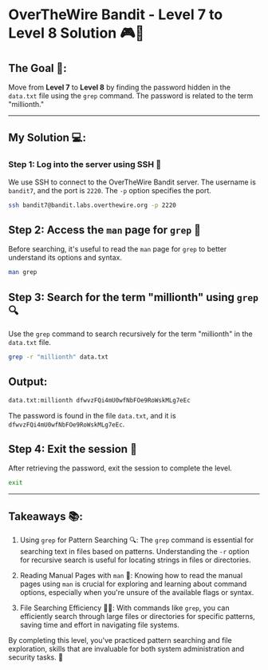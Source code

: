 # OverTheWire Bandit - Level 7 to Level 8 Solution 🎮🔐

## The Goal 🎯:
Move from **Level 7** to **Level 8** by finding the password hidden in the `data.txt` file using the `grep` command. The password is related to the term "millionth."

---

## My Solution 💻:

### Step 1: Log into the server using SSH 🔑
We use SSH to connect to the OverTheWire Bandit server. The username is `bandit7`, and the port is `2220`. The `-p` option specifies the port.

```bash
ssh bandit7@bandit.labs.overthewire.org -p 2220
```

## Step 2: Access the `man` page for `grep` 📖
Before searching, it's useful to read the `man` page for `grep` to better understand its options and syntax.

```bash
man grep
```

## Step 3: Search for the term "millionth" using `grep` 🔍
Use the `grep` command to search recursively for the term "millionth" in the `data.txt` file.

```bash
grep -r "millionth" data.txt
```

## Output: 

```bash
data.txt:millionth dfwvzFQi4mU0wfNbFOe9RoWskMLg7eEc
```

The password is found in the file `data.txt`, and it is `dfwvzFQi4mU0wfNbFOe9RoWskMLg7eEc`.

## Step 4: Exit the session 🛑
After retrieving the password, exit the session to complete the level.

```bash
exit
```

---

## Takeaways 📚:

1. Using `grep` for Pattern Searching 🔍: The `grep` command is essential for searching text in files based on patterns. Understanding the `-r` option for recursive search is useful for locating strings in files or directories.

2. Reading Manual Pages with `man` 📖: Knowing how to read the manual pages using `man` is crucial for exploring and learning about command options, especially when you're unsure of the available flags or syntax.

3. File Searching Efficiency 🧑‍💻: With commands like `grep`, you can efficiently search through large files or directories for specific patterns, saving time and effort in navigating file systems.

By completing this level, you've practiced pattern searching and file exploration, skills that are invaluable for both system administration and security tasks. 🚀
